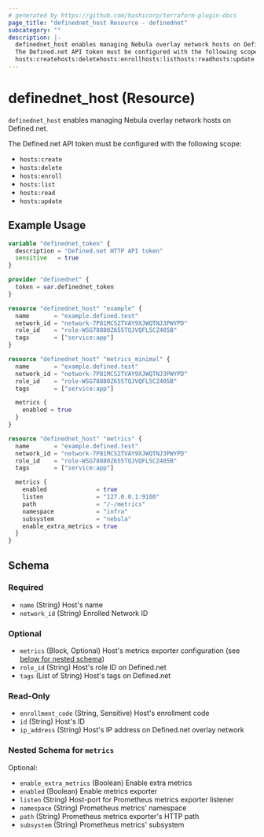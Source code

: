 ```yaml
---
# generated by https://github.com/hashicorp/terraform-plugin-docs
page_title: "definednet_host Resource - definednet"
subcategory: ""
description: |-
  definednet_host enables managing Nebula overlay network hosts on Defined.net.
  The Defined.net API token must be configured with the following scope:
  hosts:createhosts:deletehosts:enrollhosts:listhosts:readhosts:update
---
```


# definednet_host (Resource)

`definednet_host` enables managing Nebula overlay network hosts on Defined.net.

The Defined.net API token must be configured with the following scope:

- `hosts:create`
- `hosts:delete`
- `hosts:enroll`
- `hosts:list`
- `hosts:read`
- `hosts:update`

## Example Usage

```terraform
variable "definednet_token" {
  description = "Defined.net HTTP API token"
  sensitive   = true
}

provider "definednet" {
  token = var.definednet_token
}

resource "definednet_host" "example" {
  name       = "example.defined.test"
  network_id = "network-7P81MCS2TVAY9XJWQTNJ3PWYPD"
  role_id    = "role-WSG78880Z655TQJVQFL5CZ405B"
  tags       = ["service:app"]
}

resource "definednet_host" "metrics_minimal" {
  name       = "example.defined.test"
  network_id = "network-7P81MCS2TVAY9XJWQTNJ3PWYPD"
  role_id    = "role-WSG78880Z655TQJVQFL5CZ405B"
  tags       = ["service:app"]

  metrics {
    enabled = true
  }
}

resource "definednet_host" "metrics" {
  name       = "example.defined.test"
  network_id = "network-7P81MCS2TVAY9XJWQTNJ3PWYPD"
  role_id    = "role-WSG78880Z655TQJVQFL5CZ405B"
  tags       = ["service:app"]

  metrics {
    enabled              = true
    listen               = "127.0.0.1:9100"
    path                 = "/-/metrics"
    namespace            = "infra"
    subsystem            = "nebula"
    enable_extra_metrics = true
  }
}
```

<!-- schema generated by tfplugindocs -->
## Schema

### Required

- `name` (String) Host's name
- `network_id` (String) Enrolled Network ID

### Optional

- `metrics` (Block, Optional) Host's metrics exporter configuration (see [below for nested schema](#nestedblock--metrics))
- `role_id` (String) Host's role ID on Defined.net
- `tags` (List of String) Host's tags on Defined.net

### Read-Only

- `enrollment_code` (String, Sensitive) Host's enrollment code
- `id` (String) Host's ID
- `ip_address` (String) Host's IP address on Defined.net overlay network

<a id="nestedblock--metrics"></a>
### Nested Schema for `metrics`

Optional:

- `enable_extra_metrics` (Boolean) Enable extra metrics
- `enabled` (Boolean) Enable metrics exporter
- `listen` (String) Host-port for Prometheus metrics exporter listener
- `namespace` (String) Prometheus metrics' namespace
- `path` (String) Prometheus metrics exporter's HTTP path
- `subsystem` (String) Prometheus metrics' subsystem
